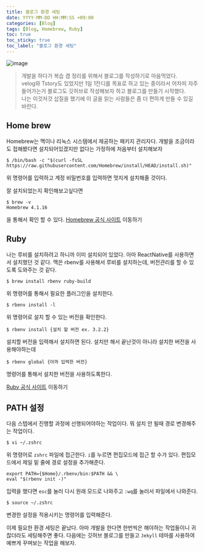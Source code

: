 ```yaml
---
title: 블로그 환경 세팅
date: YYYY-MM-DD HH:MM:SS +09:00
categories: [Blog]
tags: [Blog, Homebrew, Ruby]
toc: true
toc_sticky: true
toc_label: "블로그 환경 세팅"
---
```


![image](https://blog.kakaocdn.net/dn/Kl0e8/btqCzADnGSi/fC7tMdoSp6oGS8L2K429V1/img.png)

> 개발을 하다가 복습 겸 정리를 위해서 블로그를 작성하기로 마음먹었다. <br>
> velog와 Tstory도 있었지만 1일 1잔디를 목표로 하고 있는 중이라서 어차피 자주 들어가는거 블로그도 깃허브로 작성해보자 하고 블로그를 만들기 시작했다. <br>
> 나는 이것저것 삽질을 했기에 이 글을 읽는 사람들은 좀 더 편하게 만들 수 있길 바란다.

## Home brew

Homebrew는 맥이나 리눅스 시스템에서 제공하는 패키지 관리자다. 개발을 조금이라도 접해봤다면 설치되어있겠지만 없다는 가정하에 처음부터 설치해보자

```shell
$ /bin/bash -c "$(curl -fsSL https://raw.githubusercontent.com/Homebrew/install/HEAD/install.sh)"
```

위 명령어를 입력하고 계정 비밀번호를 입력하면 멋지게 설치해줄 것이다.

잘 설치되었는지 확인해보고싶다면

```shell
$ brew -v
Homebrew 4.1.16
```

을 통해서 확인 할 수 있다.
[Homebrew 공식 사이트](https://brew.sh/ko/) 이동하기

## Ruby

나는 루비를 설치하려고 하니까 이미 설치되어 있었다. 아마 ReactNative를 사용하면서 설치했던 것 같다.
맥은 rbenv를 사용해서 루비를 설치하는데, 버전관리를 할 수 있도록 도와주는 것 같다.

```shell
$ brew install rbenv ruby-build
```

위 명령어를 통해서 필요한 플러그인을 설치한다.

```shell
$ rbenv install -l
```

위 명령어로 설치 할 수 있는 버전을 확인한다.

```shell
$ rbenv install {설치 할 버전 ex. 3.2.2}
```

설치할 버전을 입력해서 설치하면 된다. 설치만 해서 끝난것이 아니라 설치한 버전을 사용해야하는데

```shell
$ rbenv global {아까 입력한 버전}
```

명령어를 통해서 설치한 버전을 사용하도록한다.

[Ruby 공식 사이트](https://www.ruby-lang.org/en/) 이동하기

## PATH 설정

다음 스텝에서 진행할 과정에 선행되어야하는 작업이다. 뭐 설치 안 될때 경로 변경해주는 작업이다.

```shell
$ vi ~/.zshrc
```

위 명령어로 `zshrc` 파일에 접근한다. `i`를 누르면 편집모드에 접근 할 수가 있다. 편집모드에서 제일 밑 줄에 경로 설정을 추가해준다.

```shell
export PATH={$Home}/.rbenv/bin:$PATH && \
eval "$(rbenv init -)"
```

입력을 했다면 `esc`를 눌러 다시 원래 모드로 나와주고 `:wq`를 눌러서 파일에서 나와준다.

```shell
$ source ~/.zshrc
```

변경한 설정을 적용시키는 명령어를 입력해준다.

이제 필요한 환경 세팅은 끝났다. 아마 개발을 한다면 한번씩은 해야하는 작업들이니 귀찮더라도 세팅해주면 좋다.
다음에는 깃허브 블로그를 만들고 `Jekyll` 테마를 사용하여 예쁘게 꾸며보는 작업을 해보자.
